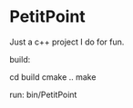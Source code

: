 # PetitPoint

Just a c++ project I do for fun.

build:

cd build
cmake ..
make

run:
bin/PetitPoint
